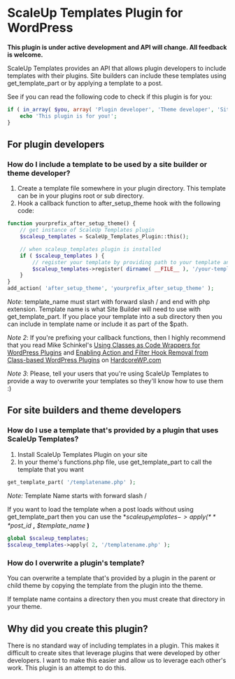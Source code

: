 # ScaleUp Templates Plugin for WordPress

**This plugin is under active development and API will change. All feedback is welcome.**

ScaleUp Templates provides an API that allows plugin developers to include templates with their plugins. Site builders can include these templates using get_template_part or by applying a template to a post.

See if you can read the following code to check if this plugin is for you:

```php
if ( in_array( $you, array( 'Plugin developer', 'Theme developer', 'Site builder' ) ) {
    echo 'This plugin is for you!';
}
```

## For plugin developers 

### How do I include a template to be used by a site builder or theme developer?

1. Create a template file somewhere in your plugin directory. This template can be in your plugins root or sub directory.
2. Hook a callback function to after_setup_theme hook with the following code:

```php
function yourprefix_after_setup_theme() {
    // get instance of ScaleUp Templates plugin
    $scaleup_templates = ScaleUp_Templates_Plugin::this();

    // when scaleup_templates plugin is installed
    if ( $scaleup_templates ) {
        // register your template by providing path to your template and template name
        $scaleup_templates->register( dirname( __FILE__ ), '/your-template.php' );
    }
}
add_action( 'after_setup_theme', 'yourprefix_after_setup_theme' );
```

*Note*: template_name must start with forward slash / and end with php extension. Template name is what Site Builder will
need to use with get_template_part. If you place your template into a sub directory then you can include in template name
or include it as part of the $path.

*Note 2*: If you're prefixing your callback functions, then I highly recommend that you read Mike Schinkel's [Using Classes as Code Wrappers for WordPress Plugins](http://hardcorewp.com/2012/using-classes-as-code-wrappers-for-wordpress-plugins/) and [Enabling Action and Filter Hook Removal from Class-based WordPress Plugins](http://hardcorewp.com/2012/enabling-action-and-filter-hook-removal-from-class-based-wordpress-plugins/) on [HardcoreWP.com](http://hardcorewp.com)

*Note 3*: Please, tell your users that you're using ScaleUp Templates to provide a way to overwrite your templates so they'll know how to use them :)

## For site builders and theme developers

### How do I use a template that's provided by a plugin that uses ScaleUp Templates?

1. Install ScaleUp Templates Plugin on your site
2. In your theme's functions.php file, use get_template_part to call the template that you want

```php
get_template_part( '/templatename.php' );
```

*Note:* Template Name starts with forward slash /

If you want to load the template when a post loads without using get_template_part then you can use the **$scaleup_templates->apply(** *$post_id* **,** *$template_name* **)**

```php
global $scaleup_templates;
$scaleup_templates->apply( 2, '/templatename.php' );
```

### How do I overwrite a plugin's template?

You can overwrite a template that's provided by a plugin in the parent or child theme by copying the template from the plugin into the theme.

If template name contains a directory then you must create that directory in your theme.

## Why did you create this plugin?

There is no standard way of including templates in a plugin. This makes it difficult to create sites that leverage plugins that were developed by other developers. I want to make this easier and allow us to leverage each other's work. This plugin is an attempt to do this.

